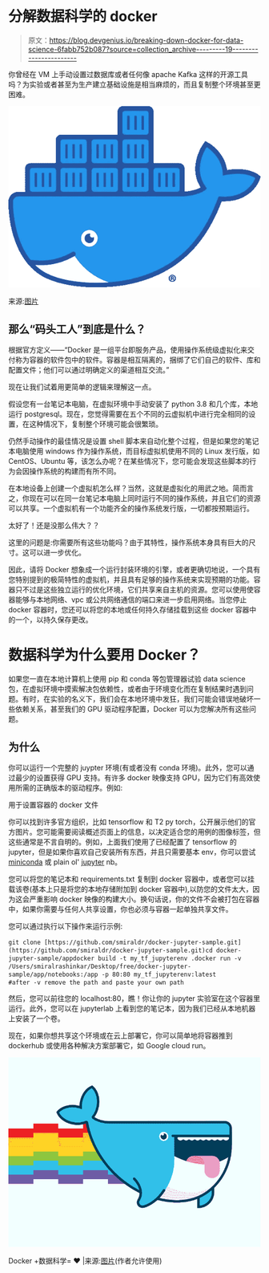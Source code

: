 # 分解数据科学的 docker

> 原文：<https://blog.devgenius.io/breaking-down-docker-for-data-science-6fabb752b087?source=collection_archive---------19----------------------->

你曾经在 VM 上手动设置过数据库或者任何像 apache Kafka 这样的开源工具吗？为实验或者甚至为生产建立基础设施是相当麻烦的，而且复制整个环境甚至更困难。

![](img/9fd6889977b61b764a713f0052bc5524.png)

来源:[图片](https://www.docker.com/sites/default/files/d8/2019-07/Moby-logo.png)

## 那么“码头工人”到底是什么？

根据官方定义——“Docker 是一组平台即服务产品，使用操作系统级虚拟化来交付称为容器的软件包中的软件。容器是相互隔离的，捆绑了它们自己的软件、库和配置文件；他们可以通过明确定义的渠道相互交流。”

现在让我们试着用更简单的逻辑来理解这一点。

假设您有一台笔记本电脑，在虚拟环境中手动安装了 python 3.8 和几个库，本地运行 postgresql。现在，您觉得需要在五个不同的云虚拟机中进行完全相同的设置，在这种情况下，复制整个环境可能会很繁琐。

仍然手动操作的最佳情况是设置 shell 脚本来自动化整个过程，但是如果您的笔记本电脑使用 windows 作为操作系统，而目标虚拟机使用不同的 Linux 发行版，如 CentOS、Ubuntu 等，该怎么办呢？在某些情况下，您可能会发现这些脚本的行为会因操作系统的构建而有所不同。

在本地设备上创建一个虚拟机怎么样？当然，这就是虚拟化的用武之地。简而言之，你现在可以在同一台笔记本电脑上同时运行不同的操作系统，并且它们的资源可以共享。一个虚拟机有一个功能齐全的操作系统发行版，一切都按预期运行。

太好了！还是没那么伟大？？

这里的问题是:你需要所有这些功能吗？由于其特性，操作系统本身具有巨大的尺寸。这可以进一步优化。

因此，请将 Docker 想象成一个运行封装环境的引擎，或者更确切地说，一个具有您特别提到的极简特性的虚拟机，并且具有足够的操作系统来实现预期的功能。容器只不过是这些独立运行的优化环境，它们共享来自主机的资源。您可以使用使容器能够与本地网络、vpc 或公共网络通信的端口来进一步启用网络。当您停止 docker 容器时，您还可以将您的本地或任何持久存储挂载到这些 docker 容器中的一个，以持久保存更改。

# 数据科学为什么要用 Docker？

如果您一直在本地计算机上使用 pip 和 conda 等包管理器试验 data science 包，在虚拟环境中摸索解决包依赖性，或者由于环境变化而在复制结果时遇到问题。有时，在实验的名义下，我们会在本地环境中发狂，我们可能会错误地破坏一些依赖关系，甚至我们的 GPU 驱动程序配置，Docker 可以为您解决所有这些问题。

## 为什么

你可以运行一个完整的 juypter 环境(有或者没有 conda 环境)。此外，您可以通过最少的设置获得 GPU 支持。有许多 docker 映像支持 GPU，因为它们有高效使用所需的正确版本的驱动程序。例如:

用于设置容器的 docker 文件

你可以找到许多官方组织，比如 tensorflow 和 T2 py torch，公开展示他们的官方图片。您可能需要阅读概述页面上的信息，以决定适合您的用例的图像标签，但这些通常是不言自明的。例如，上面我们使用了已经配置了 tensorflow 的 jupyter，但是如果你喜欢自己安装所有东西，并且只需要基本 env，你可以尝试 [miniconda](https://hub.docker.com/r/conda/miniconda3/) 或 plain ol' [jupyter](https://hub.docker.com/r/jupyter/base-notebook) nb。

您可以将您的笔记本和 requirements.txt 复制到 docker 容器中，或者您可以挂载该卷(基本上只是将您的本地存储附加到 docker 容器中),以防您的文件太大，因为这会严重影响 docker 映像的构建大小。换句话说，你的文件不会被打包在容器中，如果你需要与任何人共享设置，你也必须与容器一起单独共享文件。

您可以通过执行以下操作来运行示例:

```
git clone [https://github.com/smiraldr/docker-jupyter-sample.git](https://github.com/smiraldr/docker-jupyter-sample.git)cd docker-jupyter-sample/appdocker build -t my_tf_jupyterenv .docker run -v /Users/smiralrashinkar/Desktop/free/docker-jupyter-sample/app/notebooks:/app -p 80:80 my_tf_jupyterenv:latest 
#after -v remove the path and paste your own path
```

然后，您可以前往您的 localhost:80，瞧！你让你的 jupyter 实验室在这个容器里运行。此外，您可以在 jupyterlab 上看到您的笔记本，因为我们已经从本地机器上安装了一个卷。

现在，如果你想共享这个环境或在云上部署它，你可以简单地将容器推到 dockerhub 或使用各种解决方案部署它，如 Google cloud run。

![](img/f57f9fff05e5010d3602646ae00359d7.png)

Docker +数据科学= ❤️ |来源:[图片](https://dribbble.com/shots/3122897-Nyan-Whale)(作者允许使用)